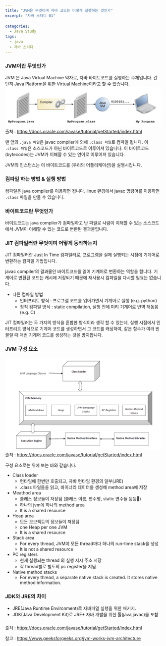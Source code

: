 ```yaml
---
title: "JVM은 무엇이며 자바 코드는 어떻게 실행하는 것인가"
excerpt: "자바 스터디 01"

categories:
  - Java Study
tags:
  - java
  - 자바 스터디
---
```


### JVM이란 무엇인가
JVM 은 Java Virtual Machine 약자로, 자바 바이트코드를 실행하는 주체입니다.
간단히 Java Platform을 위한 Virtual Machine이라고 할 수 있습니다.
![jvm1](/assets/images/java1.png)
출처 : https://docs.oracle.com/javase/tutorial/getStarted/index.html 

맨 앞의 ```.java 파일```은 javac compiler에 의해 ```.class 파일```로 컴파일 됩니다.
이 ```.class 파일```은 소스코드가 아닌 바이트코드로 이루어져 있습니다.
이 바이트코드(bytecodes)는 JVM가 이해햘 수 있는 언어로 이루어져 있습니다.

JVM의 인스턴스는 이 바이트코드를 (우리의 어플리케이션)을 실행시킵니다.

### 컴파일 하는 방법 & 실행 방법
컴파일은 java compiler를 이용하면 됩니다.
linux 환경에서 javac 명령어를 이용하면 ```.class``` 파일을 만들 수 있습니다.

### 바이트코드란 무엇인가
바이트코드는 java compiler가 컴파일하고 난 파일로
사람이 이해할 수 있는 소스코드에서 JVM이 이해할 수 있는 코드로 변환된 결과물입니다.

### JIT 컴파일러란 무엇이며 어떻게 동작하는지
JIT 컴파일러란 Just In Time 컴파일러로,
프로그램을 실제 실행되는 시점에 기계어로 변환하는 컴파일 기법입니다.

javac compiler의 결과물인 바이트코드를 읽어 기계어로 변환하는 역할을 합니다.
기계어로 변환된 코드는 캐시에 저장되기 때문에 재사용시 컴파일을 다시할 필요는 없습니다.

* 다른 컴파일 방법
  * 인터프리트 방식 : 프로그램 코드를 읽어가면서 기계어로 실행 (e.g. python)
  * 정적 컴파일 방식 : static compilation, 실행 전에 미리 기계어로 번역 해놓음 (e.g. C)

JIT 컴파일러는 두 가지의 방식을 혼합한 방식이라 생각 할 수 있는데, 실행 시점에서 인터프리트 방식으로 기계어 코드를 생성하면서 그 코드를 캐싱하여, 같은 함수가 여러 번 불릴 때 매번 기계어 코드를 생성하는 것을 방지합니다.

### JVM 구성 요소

![jvm2](/assets/images/java2.png)
출처 : https://docs.oracle.com/javase/tutorial/getStarted/index.html 

구성 요소로는 위에 보는 바와 같습니다.
* Class loader
  * 런타임에 한번만 호출되고, 자바 런타임 환경의 일부(JRE)
  * .class 파일들을 읽고, 바이너리 데이터를 생성해 method area에 저장
* Meathod area
  * 클래스 정보들이 저장됨 (클래스 이름, 변수명, static 변수들 등등)
  * 하나의 jvm에 하나의 method area
  * It is a shared resource
* Heap area
  * 모든 오브젝트의 정보들이 저장됨
  * one Heap per one JVM
  * It is a shared resource
* Stack area
  * For every thread, JVM이 모든 thread마다 하나의 run-time stack을 생성
  * It is not a shared resource
* PC registers
  * 현재 실행되는 thread 의 실행 지시 주소 저장
  * 각 thread별로 별도의 pc register을 지님
* Native method stacks
  * For every thread, a separate native stack is created. It stores native method information. 


### JDK와 JRE의 차이
* JRE(Java Runtime Environment)로 자바파일 실행을 위한 패키지.
* JDK(Java Development Kit)로 JRE+ 자바 개발을 위한 툴(java,javac)을 포함
### 

출처 : https://docs.oracle.com/javase/tutorial/getStarted/index.html 

참고 : https://www.geeksforgeeks.org/jvm-works-jvm-architecture 